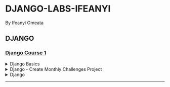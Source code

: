 # DJANGO-LABS-IFEANYI
By Ifeanyi Omeata

## DJANGO

### [Django Course 1](https://www.udemy.com/course/python-django-the-practical-guide/)

<details>
  <summary>Django Basics</summary>

  ### Create and activate Virtual Env

  ```
  python -m venv venv
  source venv/bin/activate
  ```

  ### Dectivate Virtual Env

  ```
  deactivate
  ```

  ### Check Installed Packages

  ```
  pip list
  ```

  ### Install Django

  ```
  python -m pip install Django
  django-admin
  ```

  ### Check Django Version

  ```
  python -m django --version
  ```

  ### Create New Django Project

  ```
  django-admin startproject my_project .
  ```

  ### Create New App

  ```
  python manage.py startapp first_app
  ```

  ### Run Django Project in dev Mode

  ```
  python manage.py runserver
  ```

  <img width="1406" alt="image" src="https://github.com/user-attachments/assets/fff512c5-2c50-4087-95ca-429f591d5570" />
  <img width="1453" alt="image" src="https://github.com/user-attachments/assets/e6eb4d82-19d7-4614-91c2-f6a0002035de" />

</details>

<details>
  <summary>Django - Create Monthly Challenges Project </summary>

  ### Create and activate Virtual Env

  ```
  python -m venv venv
  source venv/bin/activate
  ```

  ### Install Django

  ```
  python -m pip install Django
  ```

  ### Create project

  ```
  django-admin startproject monthly_challenges_project .
  ```

  ### Create app

  ```
  python manage.py startapp challenges
  ```

  <img width="1450" alt="image" src="https://github.com/user-attachments/assets/ab3d6000-fe18-4b7d-9bd3-22fd2ad5a100" />


</details>
















<details>
  <summary>Django </summary>

  ### Print String

  ```py

  ```

  ### Print String

  ```

  ```

</details>





<hr>


